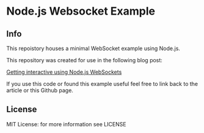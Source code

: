 Node.js Websocket Example
========================

## Info

This repoistory houses a minimal WebSocket example using Node.js. 

This repository was created for use in the following blog post: 

[Getting interactive using Node.js WebSockets](https://www.jaredwolff.com/blog/raspberry-pi-getting-interactive-with-your-server-using-websockets)

If you use this code or found this example useful feel free to link back to the article or this Github page.

## License

MIT License: for more information see LICENSE

